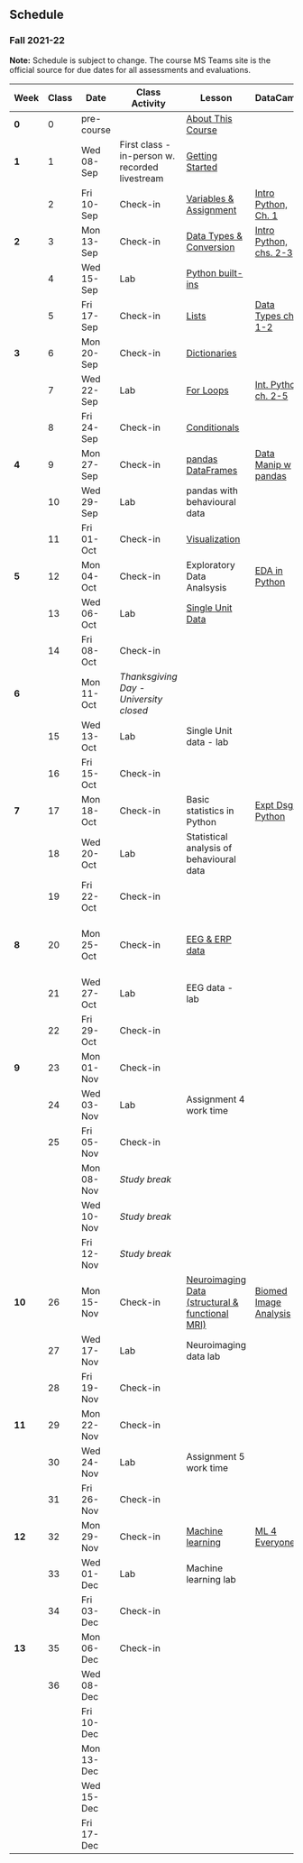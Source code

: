 ## Schedule
### Fall 2021-22

**Note:** Schedule is subject to change. The course MS Teams site is the official source for due dates for all assessments and evaluations.

| Week   | Class | Date       | Class Activity                                 | Lesson                                                                                                                      | DataCamp                                                                                       | Work Due                                     |
|--------|-------|------------|------------------------------------------------|-----------------------------------------------------------------------------------------------------------------------------|------------------------------------------------------------------------------------------------|----------------------------------------------|
| **0**  | 0     | pre-course |                                                | [About This Course](https://dalpsychneuro.github.io/NESC_3505_textbook/1/why.html)                                          |                                                                                                |                                              |
| **1**  | 1     | Wed 08-Sep | First class - in-person w. recorded livestream | [Getting Started](https://dalpsychneuro.github.io/NESC_3505_textbook/2/learning_objectives.html)                            |                                                                                                |                                              |
|        | 2     | Fri 10-Sep | Check-in                                       | [Variables & Assignment](https://dalpsychneuro.github.io/NESC_3505_textbook/3/variables-and-assignment.html)                | [Intro Python, Ch. 1](https://learn.datacamp.com/courses/intro-to-python-for-data-science)     | [Assignment 1](https://dalpsychneuro.github.io/NESC_3505/Assignments/Assignment_1/Assignment_1) |
| **2**  | 3     | Mon 13-Sep | Check-in                                       | [Data Types & Conversion](https://dalpsychneuro.github.io/NESC_3505_textbook/3/types-conversion.html)                       | [Intro Python, chs. 2-3](https://learn.datacamp.com/courses/intro-to-python-for-data-science)  | Self-Assessment 1                            |
|        | 4     | Wed 15-Sep | Lab                                            | [Python built-ins](https://dalpsychneuro.github.io/NESC_3505_textbook/3/built-in.html)                                      |                                                                                                |                                              |
|        | 5     | Fri 17-Sep | Check-in                                       | [Lists](https://dalpsychneuro.github.io/NESC_3505_textbook/3/lists.html)                                                    | [Data Types ch. 1-2](https://learn.datacamp.com/courses/data-types-for-data-science-in-python) |                                              |
| **3**  | 6     | Mon 20-Sep | Check-in                                       | [Dictionaries](https://dalpsychneuro.github.io/NESC_3505_textbook/3/dictionaries.html)                                      |                                                                                                | Assignment 2                                 |
|        | 7     | Wed 22-Sep | Lab                                            | [For Loops](https://dalpsychneuro.github.io/NESC_3505_textbook/3/for-loops.html)                                            | [Int. Python ch. 2-5](https://learn.datacamp.com/courses/intermediate-python)                  |                                              |
|        | 8     | Fri 24-Sep | Check-in                                       | [Conditionals](https://dalpsychneuro.github.io/NESC_3505_textbook/3/conditionals.html)                                      |                                                                                                |                                              |
| **4**  | 9     | Mon 27-Sep | Check-in                                       | [pandas DataFrames](https://dalpsychneuro.github.io/NESC_3505_textbook/3/pandas-dataframes.html)                            | [Data Manip w pandas](https://learn.datacamp.com/courses/data-manipulation-with-pandas)        | Self-Assessment 2                            |
|        | 10    | Wed 29-Sep | Lab                                            | pandas with behavioural data                                                                                                |                                                                                                |                                              |
|        | 11    | Fri 01-Oct | Check-in                                       | [Visualization](https://dalpsychneuro.github.io/NESC_3505_textbook/visualization/introduction.html)                         |                                                                                                | Demo 1                                       |
| **5**  | 12    | Mon 04-Oct | Check-in                                       | Exploratory Data Analsysis                                                                                                  | [EDA in Python](https://learn.datacamp.com/courses/exploratory-data-analysis-in-python)        | Assignment 3                                 |
|        | 13    | Wed 06-Oct | Lab                                            | [Single Unit Data](https://dalpsychneuro.github.io/NESC_3505_textbook/single_unit/introduction.html)                        |                                                                                                |                                              |
|        | 14    | Fri 08-Oct | Check-in                                       |                                                                                                                             |                                                                                                |                                              |
| **6**  |       | Mon 11-Oct | *Thanksgiving Day - University closed*         |                                                                                                                             |                                                                                                | Self-Assessment 3                            |
|        | 15    | Wed 13-Oct | Lab                                            | Single Unit data - lab                                                                                                      |                                                                                                |                                              |
|        | 16    | Fri 15-Oct | Check-in                                       |                                                                                                                             |                                                                                                |                                              |
| **7**  | 17    | Mon 18-Oct | Check-in                                       | Basic statistics in Python                                                                                                  | [Expt Dsgn Python](https://learn.datacamp.com/courses/experimental-design-in-python)           |                                              |
|        | 18    | Wed 20-Oct | Lab                                            | Statistical analysis of behavioural data                                                                                    |                                                                                                | Project 1 Peer Assessment                    |
|        | 19    | Fri 22-Oct | Check-in                                       |                                                                                                                             |                                                                                                | Project 1                                    |
| **8**  | 20    | Mon 25-Oct | Check-in                                       | [EEG & ERP data](https://dalpsychneuro.github.io/NESC_3505_textbook/eeg/introduction.html)                                  |                                                                                                | Self-Assessment 4; Project 1 peer assessment |
|        | 21    | Wed 27-Oct | Lab                                            | EEG data - lab                                                                                                              |                                                                                                |                                              |
|        | 22    | Fri 29-Oct | Check-in                                       |                                                                                                                             |                                                                                                | Demo 2                                       |
| **9**  | 23    | Mon 01-Nov | Check-in                                       |                                                                                                                             |                                                                                                |                                              |
|        | 24    | Wed 03-Nov | Lab                                            | Assignment 4 work time                                                                                                      |                                                                                                |                                              |
|        | 25    | Fri 05-Nov | Check-in                                       |                                                                                                                             |                                                                                                | Assignment 4                                 |
|        |       | Mon 08-Nov | *Study break*                                  |                                                                                                                             |                                                                                                | Self-Assessment 5                            |
|        |       | Wed 10-Nov | *Study break*                                  |                                                                                                                             |                                                                                                |                                              |
|        |       | Fri 12-Nov | *Study break*                                  |                                                                                                                             |                                                                                                |                                              |
| **10** | 26    | Mon 15-Nov | Check-in                                       | [Neuroimaging Data (structural & functional MRI)](https://dalpsychneuro.github.io/NESC_3505_textbook/mri/introduction.html) | [Biomed Image Analysis](https://www.datacamp.com/courses/biomedical-image-analysis-in-python)  |                                              |
|        | 27    | Wed 17-Nov | Lab                                            | Neuroimaging data lab                                                                                                       |                                                                                                |                                              |
|        | 28    | Fri 19-Nov | Check-in                                       |                                                                                                                             |                                                                                                | Portfolio Submission 1                       |
| **11** | 29    | Mon 22-Nov | Check-in                                       |                                                                                                                             |                                                                                                | Self-Assessment 6                            |
|        | 30    | Wed 24-Nov | Lab                                            | Assignment 5 work time                                                                                                      |                                                                                                |                                              |
|        | 31    | Fri 26-Nov | Check-in                                       |                                                                                                                             |                                                                                                | Assignment 5                                 |
| **12** | 32    | Mon 29-Nov | Check-in                                       | [Machine learning](https://dalpsychneuro.github.io/NESC_3505_textbook/machine_learning/introduction.html)                   | [ML 4 Everyone](https://learn.datacamp.com/courses/machine-learning-for-everyone)              | Demo 3                                       |
|        | 33    | Wed 01-Dec | Lab                                            | Machine learning lab                                                                                                        |                                                                                                |                                              |
|        | 34    | Fri 03-Dec | Check-in                                       |                                                                                                                             |                                                                                                |                                              |
| **13** | 35    | Mon 06-Dec | Check-in                                       |                                                                                                                             |                                                                                                | Self-Assessment 7                            |
|        | 36    | Wed 08-Dec |                                                |                                                                                                                             |                                                                                                |                                              |
|        |       | Fri 10-Dec |                                                |                                                                                                                             |                                                                                                | Project 2                                    |
|        |       | Mon 13-Dec |                                                |                                                                                                                             |                                                                                                | Project 2 Peer Assessment                    |
|        |       | Wed 15-Dec |                                                |                                                                                                                             |                                                                                                |                                              |
|        |       | Fri 17-Dec |                                                |                                                                                                                             |                                                                                                | Portfolio Submission 2                       |
